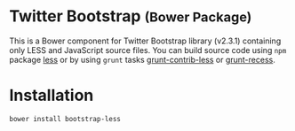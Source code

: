 Twitter Bootstrap <small>(Bower Package)</small>
=================

This is a Bower component for Twitter Bootstrap library (v2.3.1) containing only LESS and JavaScript source files. You can build source code using `npm` package [less](https://npmjs.org/package/less) or by using `grunt` tasks [grunt-contrib-less](https://npmjs.org/package/grunt-contrib-less) or [grunt-recess](https://npmjs.org/package/grunt-recess).

# Installation

`bower install bootstrap-less`


